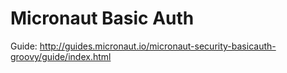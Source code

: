 # Micronaut Basic Auth #

Guide: http://guides.micronaut.io/micronaut-security-basicauth-groovy/guide/index.html

